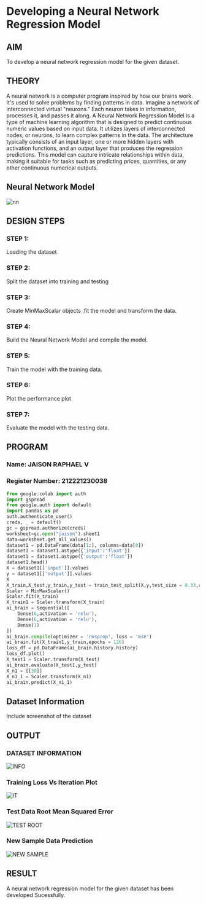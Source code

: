 # Developing a Neural Network Regression Model

## AIM

To develop a neural network regression model for the given dataset.

## THEORY

A neural network is a computer program inspired by how our brains work. It's used to solve problems by finding patterns in data. Imagine a network of interconnected virtual "neurons." Each neuron takes in information, processes it, and passes it along.
A Neural Network Regression Model is a type of machine learning algorithm that is designed to predict continuous numeric values based on input data. It utilizes layers of interconnected nodes, or neurons, to learn complex patterns in the data. The architecture typically consists of an input layer, one or more hidden layers with activation functions, and an output layer that produces the regression predictions.
This model can capture intricate relationships within data, making it suitable for tasks such as predicting prices, quantities, or any other continuous numerical outputs.

## Neural Network Model
![nn](https://github.com/JaisonRaphael/basic-nn-model/assets/94165957/58fef57c-54c3-4529-878c-3e88bab311a6)


## DESIGN STEPS

### STEP 1:

Loading the dataset

### STEP 2:

Split the dataset into training and testing

### STEP 3:

Create MinMaxScalar objects ,fit the model and transform the data.

### STEP 4:

Build the Neural Network Model and compile the model.

### STEP 5:

Train the model with the training data.

### STEP 6:

Plot the performance plot

### STEP 7:

Evaluate the model with the testing data.

## PROGRAM
### Name: JAISON RAPHAEL V
### Register Number: 212221230038
```python
from google.colab import auth
import gspread
from google.auth import default
import pandas as pd
auth.authenticate_user()
creds, _ = default()
gc = gspread.authorize(creds)
worksheet=gc.open("jaison").sheet1
data=worksheet.get_all_values()
dataset1 = pd.DataFrame(data[1:], columns=data[0])
dataset1 = dataset1.astype({'input':'float'})
dataset1 = dataset1.astype({'output':'float'})
dataset1.head()
X = dataset1[['input']].values
y = dataset1[['output']].values
X
X_train,X_test,y_train,y_test = train_test_split(X,y,test_size = 0.33,random_state = 33)
Scaler = MinMaxScaler()
Scaler.fit(X_train)
X_train1 = Scaler.transform(X_train)
ai_brain = Sequential([
    Dense(6,activation = 'relu'),
    Dense(6,activation = 'relu'),
    Dense(1)
])
ai_brain.compile(optimizer = 'rmsprop', loss = 'mse')
ai_brain.fit(X_train1,y_train,epochs = 120)
loss_df = pd.DataFrame(ai_brain.history.history)
loss_df.plot()
X_test1 = Scaler.transform(X_test)
ai_brain.evaluate(X_test1,y_test)
X_n1 = [[30]]
X_n1_1 = Scaler.transform(X_n1)
ai_brain.predict(X_n1_1)
```
## Dataset Information

Include screenshot of the dataset

## OUTPUT

### DATASET INFORMATION

![INFO](https://github.com/JaisonRaphael/basic-nn-model/assets/94165957/9385a987-9d4b-4d77-924f-aaee7b025b2e)


### Training Loss Vs Iteration Plot

![IT](https://github.com/JaisonRaphael/basic-nn-model/assets/94165957/0a1bf3fd-7829-467d-95ab-caf10443d5de)


### Test Data Root Mean Squared Error

![TEST ROOT](https://github.com/JaisonRaphael/basic-nn-model/assets/94165957/917e2fd3-58c3-4e60-89d3-2d7d8c8d2441)


### New Sample Data Prediction

![NEW SAMPLE](https://github.com/JaisonRaphael/basic-nn-model/assets/94165957/c9c0a3db-ee7b-4bcf-b6da-abd6ff417656)


## RESULT

A neural network regression model for the given dataset has been developed Sucessfully.
